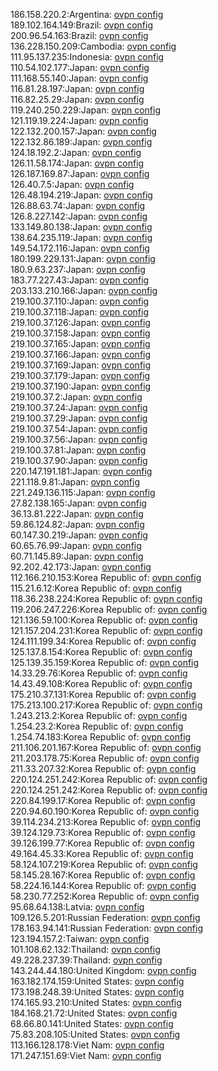 186.158.220.2:Argentina: [ovpn config](vpn/186_158_220_2.ovpn)  
189.102.164.149:Brazil: [ovpn config](vpn/189_102_164_149.ovpn)  
200.96.54.163:Brazil: [ovpn config](vpn/200_96_54_163.ovpn)  
136.228.150.209:Cambodia: [ovpn config](vpn/136_228_150_209.ovpn)  
111.95.137.235:Indonesia: [ovpn config](vpn/111_95_137_235.ovpn)  
110.54.102.177:Japan: [ovpn config](vpn/110_54_102_177.ovpn)  
111.168.55.140:Japan: [ovpn config](vpn/111_168_55_140.ovpn)  
116.81.28.197:Japan: [ovpn config](vpn/116_81_28_197.ovpn)  
116.82.25.29:Japan: [ovpn config](vpn/116_82_25_29.ovpn)  
119.240.250.229:Japan: [ovpn config](vpn/119_240_250_229.ovpn)  
121.119.19.224:Japan: [ovpn config](vpn/121_119_19_224.ovpn)  
122.132.200.157:Japan: [ovpn config](vpn/122_132_200_157.ovpn)  
122.132.86.189:Japan: [ovpn config](vpn/122_132_86_189.ovpn)  
124.18.192.2:Japan: [ovpn config](vpn/124_18_192_2.ovpn)  
126.11.58.174:Japan: [ovpn config](vpn/126_11_58_174.ovpn)  
126.187.169.87:Japan: [ovpn config](vpn/126_187_169_87.ovpn)  
126.40.7.5:Japan: [ovpn config](vpn/126_40_7_5.ovpn)  
126.48.194.219:Japan: [ovpn config](vpn/126_48_194_219.ovpn)  
126.88.63.74:Japan: [ovpn config](vpn/126_88_63_74.ovpn)  
126.8.227.142:Japan: [ovpn config](vpn/126_8_227_142.ovpn)  
133.149.80.138:Japan: [ovpn config](vpn/133_149_80_138.ovpn)  
138.64.235.119:Japan: [ovpn config](vpn/138_64_235_119.ovpn)  
149.54.172.116:Japan: [ovpn config](vpn/149_54_172_116.ovpn)  
180.199.229.131:Japan: [ovpn config](vpn/180_199_229_131.ovpn)  
180.9.63.237:Japan: [ovpn config](vpn/180_9_63_237.ovpn)  
183.77.227.43:Japan: [ovpn config](vpn/183_77_227_43.ovpn)  
203.133.210.166:Japan: [ovpn config](vpn/203_133_210_166.ovpn)  
219.100.37.110:Japan: [ovpn config](vpn/219_100_37_110.ovpn)  
219.100.37.118:Japan: [ovpn config](vpn/219_100_37_118.ovpn)  
219.100.37.126:Japan: [ovpn config](vpn/219_100_37_126.ovpn)  
219.100.37.158:Japan: [ovpn config](vpn/219_100_37_158.ovpn)  
219.100.37.165:Japan: [ovpn config](vpn/219_100_37_165.ovpn)  
219.100.37.166:Japan: [ovpn config](vpn/219_100_37_166.ovpn)  
219.100.37.169:Japan: [ovpn config](vpn/219_100_37_169.ovpn)  
219.100.37.179:Japan: [ovpn config](vpn/219_100_37_179.ovpn)  
219.100.37.190:Japan: [ovpn config](vpn/219_100_37_190.ovpn)  
219.100.37.2:Japan: [ovpn config](vpn/219_100_37_2.ovpn)  
219.100.37.24:Japan: [ovpn config](vpn/219_100_37_24.ovpn)  
219.100.37.29:Japan: [ovpn config](vpn/219_100_37_29.ovpn)  
219.100.37.54:Japan: [ovpn config](vpn/219_100_37_54.ovpn)  
219.100.37.56:Japan: [ovpn config](vpn/219_100_37_56.ovpn)  
219.100.37.81:Japan: [ovpn config](vpn/219_100_37_81.ovpn)  
219.100.37.90:Japan: [ovpn config](vpn/219_100_37_90.ovpn)  
220.147.191.181:Japan: [ovpn config](vpn/220_147_191_181.ovpn)  
221.118.9.81:Japan: [ovpn config](vpn/221_118_9_81.ovpn)  
221.249.136.115:Japan: [ovpn config](vpn/221_249_136_115.ovpn)  
27.82.138.165:Japan: [ovpn config](vpn/27_82_138_165.ovpn)  
36.13.81.222:Japan: [ovpn config](vpn/36_13_81_222.ovpn)  
59.86.124.82:Japan: [ovpn config](vpn/59_86_124_82.ovpn)  
60.147.30.219:Japan: [ovpn config](vpn/60_147_30_219.ovpn)  
60.65.76.99:Japan: [ovpn config](vpn/60_65_76_99.ovpn)  
60.71.145.89:Japan: [ovpn config](vpn/60_71_145_89.ovpn)  
92.202.42.173:Japan: [ovpn config](vpn/92_202_42_173.ovpn)  
112.166.210.153:Korea Republic of: [ovpn config](vpn/112_166_210_153.ovpn)  
115.21.6.12:Korea Republic of: [ovpn config](vpn/115_21_6_12.ovpn)  
118.36.238.224:Korea Republic of: [ovpn config](vpn/118_36_238_224.ovpn)  
119.206.247.226:Korea Republic of: [ovpn config](vpn/119_206_247_226.ovpn)  
121.136.59.100:Korea Republic of: [ovpn config](vpn/121_136_59_100.ovpn)  
121.157.204.231:Korea Republic of: [ovpn config](vpn/121_157_204_231.ovpn)  
124.111.199.34:Korea Republic of: [ovpn config](vpn/124_111_199_34.ovpn)  
125.137.8.154:Korea Republic of: [ovpn config](vpn/125_137_8_154.ovpn)  
125.139.35.159:Korea Republic of: [ovpn config](vpn/125_139_35_159.ovpn)  
14.33.29.76:Korea Republic of: [ovpn config](vpn/14_33_29_76.ovpn)  
14.43.49.108:Korea Republic of: [ovpn config](vpn/14_43_49_108.ovpn)  
175.210.37.131:Korea Republic of: [ovpn config](vpn/175_210_37_131.ovpn)  
175.213.100.217:Korea Republic of: [ovpn config](vpn/175_213_100_217.ovpn)  
1.243.213.2:Korea Republic of: [ovpn config](vpn/1_243_213_2.ovpn)  
1.254.23.2:Korea Republic of: [ovpn config](vpn/1_254_23_2.ovpn)  
1.254.74.183:Korea Republic of: [ovpn config](vpn/1_254_74_183.ovpn)  
211.106.201.167:Korea Republic of: [ovpn config](vpn/211_106_201_167.ovpn)  
211.203.178.75:Korea Republic of: [ovpn config](vpn/211_203_178_75.ovpn)  
211.33.207.32:Korea Republic of: [ovpn config](vpn/211_33_207_32.ovpn)  
220.124.251.242:Korea Republic of: [ovpn config](vpn/220_124_251_242.ovpn)  
220.124.251.242:Korea Republic of: [ovpn config](vpn/220_124_251_242.ovpn)  
220.84.199.17:Korea Republic of: [ovpn config](vpn/220_84_199_17.ovpn)  
220.94.60.190:Korea Republic of: [ovpn config](vpn/220_94_60_190.ovpn)  
39.114.234.213:Korea Republic of: [ovpn config](vpn/39_114_234_213.ovpn)  
39.124.129.73:Korea Republic of: [ovpn config](vpn/39_124_129_73.ovpn)  
39.126.199.77:Korea Republic of: [ovpn config](vpn/39_126_199_77.ovpn)  
49.164.45.33:Korea Republic of: [ovpn config](vpn/49_164_45_33.ovpn)  
58.124.107.219:Korea Republic of: [ovpn config](vpn/58_124_107_219.ovpn)  
58.145.28.167:Korea Republic of: [ovpn config](vpn/58_145_28_167.ovpn)  
58.224.16.144:Korea Republic of: [ovpn config](vpn/58_224_16_144.ovpn)  
58.230.77.252:Korea Republic of: [ovpn config](vpn/58_230_77_252.ovpn)  
95.68.64.138:Latvia: [ovpn config](vpn/95_68_64_138.ovpn)  
109.126.5.201:Russian Federation: [ovpn config](vpn/109_126_5_201.ovpn)  
178.163.94.141:Russian Federation: [ovpn config](vpn/178_163_94_141.ovpn)  
123.194.157.2:Taiwan: [ovpn config](vpn/123_194_157_2.ovpn)  
101.108.62.132:Thailand: [ovpn config](vpn/101_108_62_132.ovpn)  
49.228.237.39:Thailand: [ovpn config](vpn/49_228_237_39.ovpn)  
143.244.44.180:United Kingdom: [ovpn config](vpn/143_244_44_180.ovpn)  
163.182.174.159:United States: [ovpn config](vpn/163_182_174_159.ovpn)  
173.198.248.39:United States: [ovpn config](vpn/173_198_248_39.ovpn)  
174.165.93.210:United States: [ovpn config](vpn/174_165_93_210.ovpn)  
184.168.21.72:United States: [ovpn config](vpn/184_168_21_72.ovpn)  
68.66.80.141:United States: [ovpn config](vpn/68_66_80_141.ovpn)  
75.83.208.105:United States: [ovpn config](vpn/75_83_208_105.ovpn)  
113.166.128.178:Viet Nam: [ovpn config](vpn/113_166_128_178.ovpn)  
171.247.151.69:Viet Nam: [ovpn config](vpn/171_247_151_69.ovpn)  
